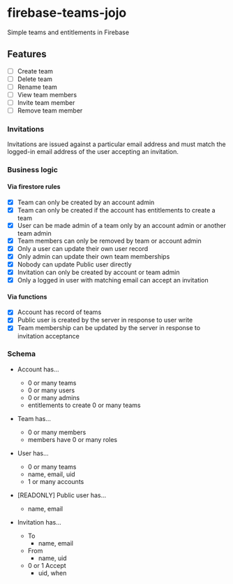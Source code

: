 # firebase-teams-jojo
Simple teams and entitlements in Firebase

## Features

- [ ] Create team
- [ ] Delete team
- [ ] Rename team
- [ ] View team members
- [ ] Invite team member
- [ ] Remove team member

### Invitations

Invitations are issued against a particular email address and must match the logged-in email address of the user accepting an invitation.

### Business logic

#### Via firestore rules

- [x] Team can only be created by an account admin
- [x] Team can only be created if the account has entitlements to create a team
- [x] User can be made admin of a team only by an account admin or another team admin
- [x] Team members can only be removed by team or account admin
- [x] Only a user can update their own user record
- [x] Only admin can update their own team memberships
- [x] Nobody can update Public user directly
- [x] Invitation can only be created by account or team admin
- [x] Only a logged in user with matching email can accept an invitation

#### Via functions

- [x] Account has record of teams
- [x] Public user is created by the server in response to user write
- [x] Team membership can be updated by the server in response to invitation acceptance

### Schema
- Account has...
  - 0 or many teams
  - 0 or many users
  - 0 or many admins
  - entitlements to create 0 or many teams

- Team has...
  - 0 or many members
  - members have 0 or many roles

- User has...
  - 0 or many teams
  - name, email, uid
  - 1 or many accounts

- [READONLY] Public user has...
  - name, email

- Invitation has...
  - To
    - name, email
  - From
    - name, uid
  - 0 or 1 Accept
    - uid, when


